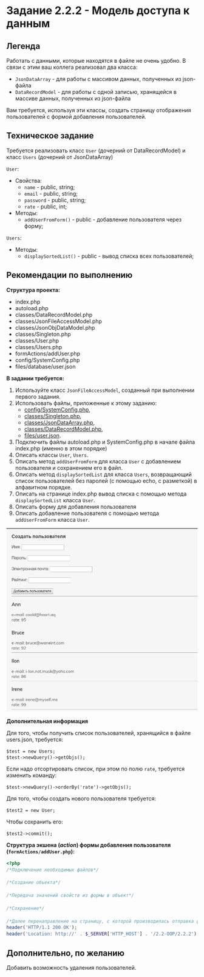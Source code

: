 # Задание 2.2.2 - Модель доступа к данным

## Легенда
Работать с данными, которые находятся в файле не очень удобно. В связи с этим ваш коллега реализовал два класса:
- `JsonDataArray` - для работы с массивом данных, полученных из json-файла
- `DataRecordModel` - для работы с одной записью, хранящейся в массиве данных, полученных из json-файла

Вам требуется, используя эти классы, создать страницу отображения пользователей с формой добавления пользователей.

## Техническое задание
Требуется реализовать класс `User` (дочерний от DataRecordModel) и класс `Users` (дочерний от JsonDataArray)

`User`:
   -  Свойства:
      - `name` - public, string;
      - `email` - public, string;
      - `password` - public, string;
      - `rate` - public, int;
   -  Методы:
      - `addUserFromForm()` - public - добавление пользователя через форму;
   
`Users`:
   -  Методы:
      - `displaySortedList()` - public - вывод списка всех пользователей;
  
## Рекомендации по выполнению
**Cтруктура проекта:** 
- index.php
- autoload.php
- classes/DataRecordModel.php
- classes/JsonFileAccessModel.php
- classes/JsonObjDataModel.php
- classes/Singleton.php
- classes/User.php
- classes/Users.php
- formActions/addUser.php
- config/SystemConfig.php
- files/database/user.json

**В задании требуется:**
1. Используйте класс `JsonFileAccessModel`, созданный при выполнении первого задания.
2. Использовать файлы, приложенные к этому заданию:
   - [config/SystemConfig.php](config/SystemConfig.php),
   - [classes/Singleton.php](classes/Singleton.php), 
   - [classes/JsonDataArray.php](classes/JsonDataArray.php), 
   - [classes/DataRecordModel.php](classes/DataRecordModel.php),
   - [files/user.json](files/database/users.json).
3. Подключить файлы autoload.php и SystemConfig.php в начале файла index.php (именно в этом порядке)
4. Описать классы `User`, `Users`.
5. Описать метод `addUserFromForm` для класса `User` с добавлением пользователя и сохранением его в файл.
6. Описать метод `displaySortedList` для класса `Users`, возвращающий список пользователей без паролей (с помощью echo, с разметкой) в алфавитном порядке.
7. Описать на странице index.php вывод списка с помощью метода `displaySortedList` класса `User`.
8. Описать форму для добавления пользователя
9. Описать добавление пользователя с помощью метода `addUserFromForm` класса `User`.

![](img/readme/1.png)

**Дополнительная информация**

Для того, чтобы получить список пользователей, хранящийся в файле users.json, требуется:
```
$test = new Users;
$test->newQuery()->getObjs();
```
Если надо отсортировать список, при этом по полю `rate`, требуется изменить команду:
```
$test->newQuery()->orderBy('rate')->getObjs();
```
Для того, чтобы создать нового пользователя требуется: 
```
$test2 = new User;
```
Чтобы сохранить его:
```
$test2->commit();
```

**Структура экшена (_action_) формы добавления пользователя (`formActions/addUser.php`):**
```php
<?php
/*Подключение необходимых файлов*/

/*Создание объекта*/

/*Передача значений свойств из формы в объект*/

/*Сохранение*/

/*Далее перенаправление на страницу, с которой производилась отправка формы:*/
header('HTTP/1.1 200 OK'); 
header('Location: http://' . $_SERVER['HTTP_HOST'] . '/2.2-OOP/2.2.2');
```

## Дополнительно, по желанию
Добавить возможность удаления пользователей.
